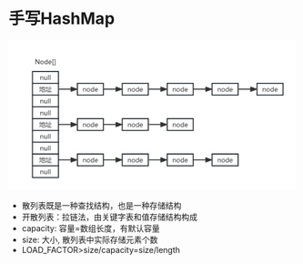 # 手写HashMap
![手写HashMap](img/self_hashmap.png)
- 散列表既是一种查找结构，也是一种存储结构
- 开散列表：拉链法，由关键字表和值存储结构构成
- capacity: 容量=数组长度，有默认容量
- size: 大小, 散列表中实际存储元素个数
- LOAD_FACTOR>size/capacity=size/length